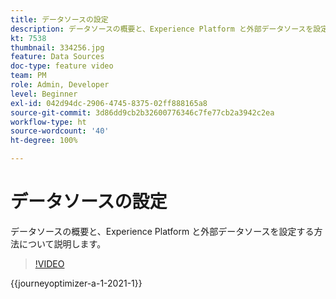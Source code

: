 ```yaml
---
title: データソースの設定
description: データソースの概要と、Experience Platform と外部データソースを設定する方法について説明します。
kt: 7538
thumbnail: 334256.jpg
feature: Data Sources
doc-type: feature video
team: PM
role: Admin, Developer
level: Beginner
exl-id: 042d94dc-2906-4745-8375-02ff888165a8
source-git-commit: 3d86dd9cb2b32600776346c7fe77cb2a3942c2ea
workflow-type: ht
source-wordcount: '40'
ht-degree: 100%

---
```


# データソースの設定

データソースの概要と、Experience Platform と外部データソースを設定する方法について説明します。

>[!VIDEO](https://video.tv.adobe.com/v/334256?quality=12&learn=on)

{{journeyoptimizer-a-1-2021-1}}
